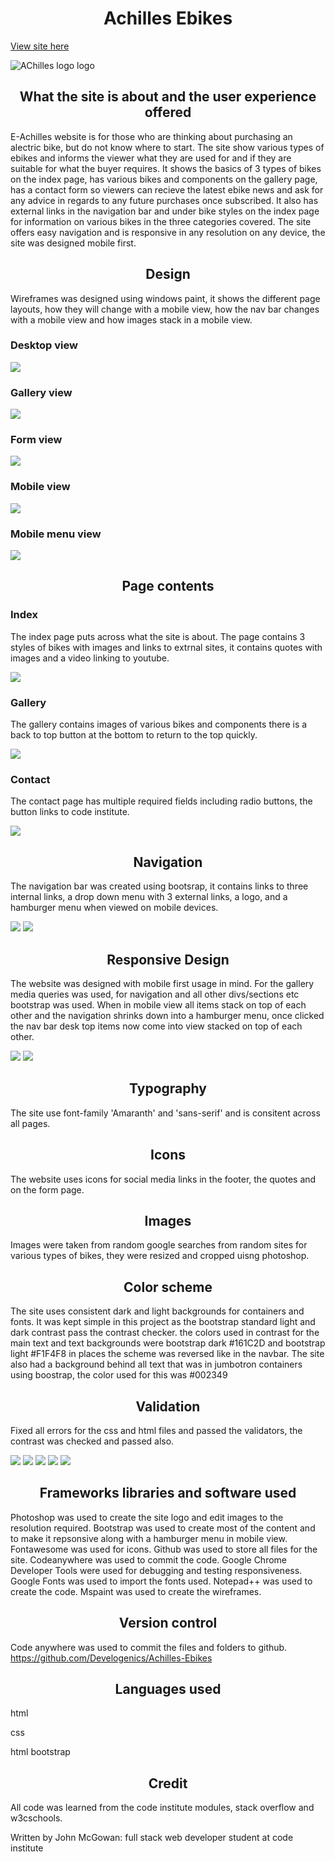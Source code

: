 <h1 align="center">Achilles Ebikes</h1>

<a href="https://develogenics.github.io/Achilles-Ebikes/" rel="nofollow">View site here</a>

![AChilles logo logo](images/mockup.jpg)

<h2 align="center">What the site is about and the user experience offered</h2>

E-Achilles website is for those who are thinking about purchasing an alectric bike, but do not know where to start. The site show various types of ebikes and informs the viewer what they are used for and if they are suitable for what the buyer requires. It shows the basics of 3 types of bikes on the index page, has various bikes and components on the gallery page, has a contact form so viewers can recieve the latest ebike news and ask for any advice in regards to any future purchases once subscribed. It also has external links in the navigation bar and under bike styles on the index page for information on various bikes in the three categories covered. The site offers easy navigation and is responsive in any resolution on any device, the site was designed mobile first.

<h2 align="center">Design</h2>

Wireframes was designed using windows paint, it shows the different page layouts, how they will change with a mobile view, how the nav bar changes with a mobile view and how images stack in a mobile view.

<h3>Desktop view</h3>

<img src="images/desk-wire.png">

<h3>Gallery view</h3>

<img src="images/gallery-wire.png">

<h3>Form view</h3>

<img src="images/form-wire.png">

<h3>Mobile view</h3>

<img src="images/mobile-wire.png">

<h3>Mobile menu view</h3>

<img src="images/mobile-menu-wire.png">

<h2 align="center">Page contents</h2>
  
<h3>Index</h3>

The index page puts across what the site is about. The page contains 3 styles of bikes with images and links to extrnal sites, it contains quotes with images and a video linking to youtube.

<img src="images/index.html">
  
<h3>Gallery</h3>
  
The gallery contains images of various bikes and components there is a back to top button at the bottom to return to the top quickly.

<img src="images/gallery.png">
  
<h3>Contact</h3>

The contact page has multiple required fields including radio buttons, the button links to code institute.

<img src="images/form.png">
  
<h2 align="center">Navigation</h2>
  
The navigation bar was created using bootsrap, it contains links to three internal links, a drop down menu with 3 external links, a logo, and a hamburger menu when viewed on mobile devices.

<img src="images/navbar-desk.jpg">

<img src="images/navbar-mobile.jpg">

<h2 align="center">Responsive Design</h2>

The website was designed with mobile first usage in mind. For the gallery media queries was used, for navigation and all other divs/sections etc bootstrap was used. When in mobile view all items stack on top of each other and the navigation shrinks down into a hamburger menu, once clicked the nav bar desk top items now come into view stacked on top of each other.

<img src="images/desk-responsive.png">

<img src="images/mobile-responsive.png">
  
<h2 align="center">Typography</h2>

The site use font-family 'Amaranth' and 'sans-serif' and is consitent across all pages.
  
<h2 align="center">Icons</h2>
  
The website uses icons for social media links in the footer, the quotes and on the form page.

<h2 align="center">Images</h2>
  
Images were taken from random google searches from random sites for various types of bikes, they were resized and cropped uisng photoshop.

<h2 align="center">Color scheme</h2>

The site uses consistent dark and light backgrounds for containers and fonts. It was kept simple in this project as the bootstrap standard light and dark contrast pass the contrast checker. the colors used in contrast for the main text and text backgrounds were bootstrap dark #161C2D and bootstrap light #F1F4F8 in places the scheme was reversed like in the navbar. The site also had a background behind all text that was in jumbotron containers using boostrap, the color used for this was #002349 

<h2 align="center">Validation</h2>

Fixed all errors for the css and html files and passed the validators, the contrast was checked and passed also.

<img src="images/contrast.png">
  
<img src="images/index-checked.jpg">
  
<img src="images/gallery-checked.jpg">
  
<img src="images/contact-checked.jpg">
  
<img src="images/css-checked.jpg">
  
<h2 align="center">Frameworks libraries and software used</h2>

Photoshop was used to create the site logo and edit images to the resolution required.
Bootstrap was used to create most of the content and to make it repsonsive along with a hamburger menu in mobile view.
Fontawesome was used for icons.
Github was used to store all files for the site.
Codeanywhere was used to commit the code.
Google Chrome Developer Tools were used for debugging and testing responsiveness.
Google Fonts was used to import the fonts used.
Notepad++ was used to create the code.
Mspaint was used to create the wireframes.
  
<h2 align="center">Version control</h2>

Code anywhere was used to commit the files and folders to github. https://github.com/Develogenics/Achilles-Ebikes

<h2 align="center">Languages used</h2>

html

css

html bootstrap

<h2 align="center">Credit</h2>

All code was learned from the code institute modules, stack overflow and w3cschools.

Written by John McGowan: full stack web developer student at code institute 
  




